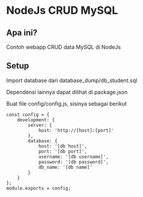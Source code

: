 # NodeJs CRUD MySQL

## Apa ini?
Contoh webapp CRUD data MySQL di NodeJs

## Setup
Import database dari database_dump/db_student.sql

Dependensi lainnya dapat dilihat di package.json

Buat file config/config.js, sisinya sebagai berikut

    const config = {
        development: {
            server: {
                host: 'http://[host]:[port]'
            },
            database: {
                host: '[db host]',
                port: '[db port]',
                username: '[db username]',
                password: '[db password]',
                db_name: '[db name]'
            }
        }
    };
    module.exports = config;